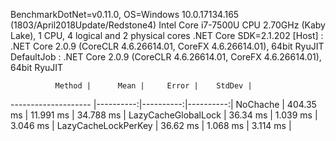 BenchmarkDotNet=v0.11.0, OS=Windows 10.0.17134.165 (1803/April2018Update/Redstone4)
Intel Core i7-7500U CPU 2.70GHz (Kaby Lake), 1 CPU, 4 logical and 2 physical cores
.NET Core SDK=2.1.202
[Host]     : .NET Core 2.0.9 (CoreCLR 4.6.26614.01, CoreFX 4.6.26614.01), 64bit RyuJIT
DefaultJob : .NET Core 2.0.9 (CoreCLR 4.6.26614.01, CoreFX 4.6.26614.01), 64bit RyuJIT


              Method |      Mean |     Error |    StdDev |
-------------------- |----------:|----------:|----------:|
            NoChache | 404.35 ms | 11.991 ms | 34.788 ms |
 LazyCacheGlobalLock |  36.34 ms |  1.039 ms |  3.046 ms |
 LazyCacheLockPerKey |  36.62 ms |  1.068 ms |  3.114 ms |